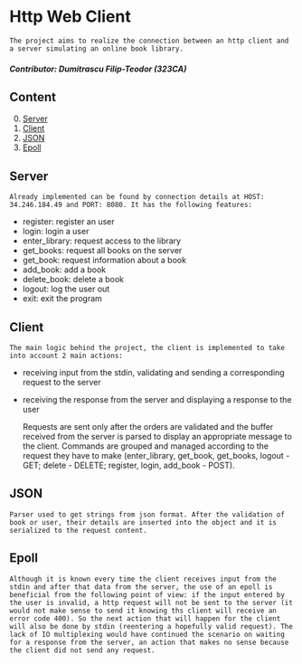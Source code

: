 # Http Web Client
    The project aims to realize the connection between an http client and a server simulating an online book library.
##### Contributor: Dumitrascu Filip-Teodor (323CA)

## Content
0. [Server](#server)
1. [Client](#client)
2. [JSON](#json)
3. [Epoll](#epoll)

## Server
    Already implemented can be found by connection details at HOST: 34.246.184.49 and PORT: 8080. It has the following features:
-   register: register an user
-   login: login a user
-   enter_library: request access to the library 
-   get_books: request all books on the server
-   get_book: request information about a book
-   add_book: add a book
-   delete_book: delete a book
-   logout: log the user out
-   exit: exit the program

## Client
    The main logic behind the project, the client is implemented to take
    into account 2 main actions:
- receiving input from the stdin, validating and sending a corresponding request to the server
- receiving the response from the server and displaying a response to the user

    Requests are sent only after the orders are validated and the buffer received from the server is parsed to display an appropriate message to the client. Commands are grouped and managed according to the request they have to make (enter_library, get_book, get_books, logout - GET; delete - DELETE; register, login, add_book - POST).

## JSON
    Parser used to get strings from json format. After the validation of book or user, their details are inserted into the object and it is serialized to the request content.

## Epoll
    Although it is known every time the client receives input from the stdin and after that data from the server, the use of an epoll is beneficial from the following point of view: if the input entered by the user is invalid, a http request will not be sent to the server (it would not make sense to send it knowing ths client will receive an error code 400). So the next action that will happen for the client will also be done by stdin (reentering a hopefully valid request). The lack of IO multiplexing would have continued the scenario on waiting for a response from the server, an action that makes no sense because the client did not send any request.
